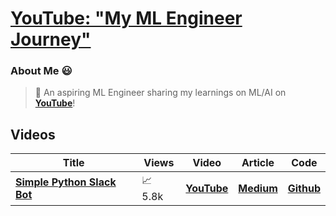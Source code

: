 # [**YouTube: "My ML Engineer Journey"**](https://www.youtube.com/@olivercarmont3792)

### About Me 😃

> 🤖 An aspiring ML Engineer sharing my learnings on ML/AI on [**YouTube**](https://www.youtube.com/@olivercarmont)!

## Videos

| Title                                              | Views | Video  | Article | Code | 
| --------------------------------------------------- | ---------- | --------------- | --------------- | --------------- |
| [**Simple Python Slack Bot**](https://www.youtube.com/watch?v=DyzNPAuGtcU&t=26s&ab_channel=OliverCarmont) | 📈⁠ ⁠5.8k | [**YouTube**](https://www.youtube.com/watch?v=DyzNPAuGtcU&ab_channel=OliverCarmont)    | [**Medium**](https://olivercarmont.medium.com/how-to-make-a-simple-python-slack-bot-828d4a2f982c)  | [**Github**](https://github.com/olivercarmont/Python-Slack-Bot-In-2022/blob/main/README.md)         |
